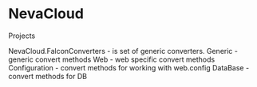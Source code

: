 NevaCloud
=========

Projects

NevaCloud.FalconConverters - is set of generic converters. 
  Generic - generic convert methods
  Web - web specific convert methods
  Configuration - convert methods for working with web.config
  DataBase - convert methods for DB 


